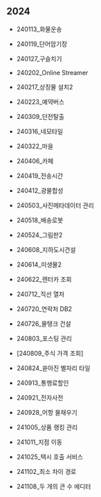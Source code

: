 ## 2024
- 240113_화물운송
- 240119_단어암기장
- 240127_구슬치기

- 240202_Online Streamer
- 240217_상징물 설치2
- 240223_예약버스

- 240309_던전탈출
- 240316_네모타일
- 240322_마을

- 240406_카페
- 240419_전송시간
- 240412_광물합성

- 240503_사진메타데이터 관리
- 240518_배송로봇
- 240524_그림판2

- 240608_지하도시건설
- 240614_미생물2
- 240622_렌터카 조회

- 240712_직선 열차
- 240720_연락처 DB2
- 240726_물탱크 건설

- 240803_포스팅 관리
- [240809_주식 가격 조회]
- 240824_쏟아진 별자리 타일

- 240913_통행료할인
- 240921_전자사전
- 240928_어항 물채우기

- 241005_상품 랭킹 관리
- 241011_지점 이동
- 241025_택시 호출 서비스

- 241102_최소 차이 경로
- 241108_두 개의 큰 수 에디터
